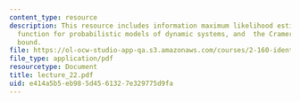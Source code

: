 ```yaml
---
content_type: resource
description: This resource includes information maximum likelihood estimate, likelihood
  function for probabilistic models of dynamic systems, and  the Cramer-Rao lower
  bound.
file: https://ol-ocw-studio-app-qa.s3.amazonaws.com/courses/2-160-identification-estimation-and-learning-spring-2006/e414a5b5eb985d4561327e329775d9fa_lecture_22.pdf
file_type: application/pdf
resourcetype: Document
title: lecture_22.pdf
uid: e414a5b5-eb98-5d45-6132-7e329775d9fa
---
```

